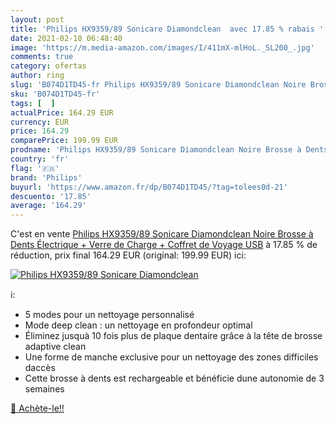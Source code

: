 ```yaml
---
layout: post
title: 'Philips HX9359/89 Sonicare Diamondclean  avec 17.85 % rabais '
date: 2021-02-10 06:48:40
image: 'https://m.media-amazon.com/images/I/411mX-mlHoL._SL200_.jpg'
comments: true
category: ofertas
author: ring
slug: 'B074D1TD45-fr Philips HX9359/89 Sonicare Diamondclean Noire Brosse à...'
sku: 'B074D1TD45-fr'
tags: [  ]
actualPrice: 164.29 EUR
currency: EUR
price: 164.29
comparePrice: 199.99 EUR
prodname: 'Philips HX9359/89 Sonicare Diamondclean Noire Brosse à Dents Électrique + Verre de Charge + Coffret de Voyage USB'
country: 'fr'
flag: '🇫🇷'
brand: 'Philips'
buyurl: 'https://www.amazon.fr/dp/B074D1TD45/?tag=tolees0d-21'
descuento: '17.85'
average: '164.29'
---
```


C'est en vente [Philips HX9359/89 Sonicare Diamondclean Noire Brosse à Dents Électrique + Verre de Charge + Coffret de Voyage USB](https://www.amazon.fr/dp/B074D1TD45/?tag=tolees0d-21)  à  17.85 % de réduction, prix final  164.29 EUR (original: 199.99 EUR) ici:

[![Philips HX9359/89 Sonicare Diamondclean ](https://m.media-amazon.com/images/I/411mX-mlHoL._SL200_.jpg)](https://www.amazon.fr/dp/B074D1TD45/?tag=tolees0d-21)

ℹ️:

- 5 modes pour un nettoyage personnalisé
- Mode deep clean : un nettoyage en profondeur optimal
- Éliminez jusquà 10 fois plus de plaque dentaire grâce à la tête de brosse adaptive clean
- Une forme de manche exclusive pour un nettoyage des zones difficiles daccès
- Cette brosse à dents est rechargeable et bénéficie dune autonomie de 3 semaines

[🛒 Achète-le!!](https://www.amazon.fr/dp/B074D1TD45/?tag=tolees0d-21)
